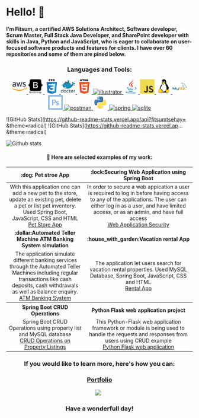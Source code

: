 # Hello! 👋
#### I’m Fitsum, a certified AWS Solutions Architect, Software developer, Scrum Master, Full Stack Java Developer, and SharePoint developer with skills in Java, Python and JavaScript, who is eager to collaborate on user-focused software products and features for clients. I have over 60 repositories and some of them are pined below.
<!--
**fitsumtsehay/fitsumtsehay** is a ✨ _special_ ✨ repository because its `README.md` (this file) appears on your GitHub profile.

Here are some ideas to get you started:

- 🔭 I’m 
- 🌱 I’m currently learning ...
- 👯 I’m looking to collaborate on ...
- 🤔 I’m looking for help with ...
- 💬 Ask me about ...
- 📫 How to reach me: ...
- 😄 Pronouns: ...
- ⚡ Fun fact: ...
-->
<p align="center">
</p>


<h3 align="center">Languages and Tools:</h3>
<p align="center"> <a href="https://aws.amazon.com" target="_blank" rel="noreferrer"> <img src="https://raw.githubusercontent.com/devicons/devicon/master/icons/amazonwebservices/amazonwebservices-original-wordmark.svg" alt="aws" width="40" height="40"/> </a> <a href="https://getbootstrap.com" target="_blank" rel="noreferrer"> <img src="https://raw.githubusercontent.com/devicons/devicon/master/icons/bootstrap/bootstrap-plain-wordmark.svg" alt="bootstrap" width="40" height="40"/> </a> <a href="https://www.w3schools.com/css/" target="_blank" rel="noreferrer"> <img src="https://raw.githubusercontent.com/devicons/devicon/master/icons/css3/css3-original-wordmark.svg" alt="css3" width="40" height="40"/> </a> <a href="https://www.docker.com/" target="_blank" rel="noreferrer"> <img src="https://raw.githubusercontent.com/devicons/devicon/master/icons/docker/docker-original-wordmark.svg" alt="docker" width="40" height="40"/> </a> <a href="https://www.w3.org/html/" target="_blank" rel="noreferrer"> <img src="https://raw.githubusercontent.com/devicons/devicon/master/icons/html5/html5-original-wordmark.svg" alt="html5" width="40" height="40"/> </a> <a href="https://www.adobe.com/in/products/illustrator.html" target="_blank" rel="noreferrer"> <img src="https://www.vectorlogo.zone/logos/adobe_illustrator/adobe_illustrator-icon.svg" alt="illustrator" width="40" height="40"/> </a> <a href="https://www.java.com" target="_blank" rel="noreferrer"> <img src="https://raw.githubusercontent.com/devicons/devicon/master/icons/java/java-original.svg" alt="java" width="40" height="40"/> </a> <a href="https://developer.mozilla.org/en-US/docs/Web/JavaScript" target="_blank" rel="noreferrer"> <img src="https://raw.githubusercontent.com/devicons/devicon/master/icons/javascript/javascript-original.svg" alt="javascript" width="40" height="40"/> </a> <a href="https://www.linux.org/" target="_blank" rel="noreferrer"> <img src="https://raw.githubusercontent.com/devicons/devicon/master/icons/linux/linux-original.svg" alt="linux" width="40" height="40"/> </a> <a href="https://www.mysql.com/" target="_blank" rel="noreferrer"> <img src="https://raw.githubusercontent.com/devicons/devicon/master/icons/mysql/mysql-original-wordmark.svg" alt="mysql" width="40" height="40"/> </a> <a href="https://www.photoshop.com/en" target="_blank" rel="noreferrer"> <img src="https://raw.githubusercontent.com/devicons/devicon/master/icons/photoshop/photoshop-line.svg" alt="photoshop" width="40" height="40"/> </a> <a href="https://postman.com" target="_blank" rel="noreferrer"> <img src="https://www.vectorlogo.zone/logos/getpostman/getpostman-icon.svg" alt="postman" width="40" height="40"/> </a> <a href="https://www.python.org" target="_blank" rel="noreferrer"> <img src="https://raw.githubusercontent.com/devicons/devicon/master/icons/python/python-original.svg" alt="python" width="40" height="40"/> </a> <a href="https://spring.io/" target="_blank" rel="noreferrer"> <img src="https://www.vectorlogo.zone/logos/springio/springio-icon.svg" alt="spring" width="40" height="40"/> </a> <a href="https://www.sqlite.org/" target="_blank" rel="noreferrer"> <img src="https://www.vectorlogo.zone/logos/sqlite/sqlite-icon.svg" alt="sqlite" width="40" height="40"/> </a> </p>

![GitHub Stats](https://github-readme-stats.vercel.app/api?fitsumtsehay= &theme=radical)
![GitHub Stats](https://github-readme-stats.vercel.ap... &theme=radical)

![Github stats](https://github-readme-stats.vercel.app/api?username=fitsumtsehay&theme=highcontrast&show_icons=true&count_private=true)

<h4 align="center">👯 Here are selected examples of my work:</h4>


<table>
    <thead>
    <tr>
        <th align="center"><strong><g-emoji class="g-emoji" alias="dash" fallback-src="">:dog:</g-emoji> Pet stroe App</strong></th>
        <th align="center"><strong><g-emoji class="g-emoji" alias="dash" fallback-src="">:lock:</g-emoji>Securing Web Application using Spring Boot</strong></th>
    </tr>
    </thead>
    <tbody>
    <tr>
    <td align="center"> With this application one can add a new pet to the store, update an existing pet, delete a pet or list pet inventory. Used Spring Boot, JavaScript, CSS and HTML <br><a href="https://github.com/fitsumtsehay/PetSmartProject" target="_blank">Pet Store App</a></td>
    <td align="center">In order to secure a web appication a user is required to log in before having access to any of the applications. The user can either log in as a user, and have limited access, or as an admin, and have full access <br><a href="https://github.com/fitsumtsehay/SpringBootLoginSecurityWithNavbar" target="_blank" rel="nofollow">Web Application Security</a></td>
    </tr>
    <tr>
    <td align="center"><strong><g-emoji class="g-emoji" alias="" fallback-src="">:dollar:</g-emoji>Automated Teller Machine ATM Banking System simulation</strong></td>
    <td align="center"><strong>:house_with_garden:</g-emoji>Vacation rental App</strong></td>
    </tr>
    <tr>
    <td align="center">The application simulate different banking services through the Automated Teller Machines including regular transactions like cash deposits, cash withdrawals as well as balance enquiry.<br><a href="https://github.com/fitsumtsehay/Spring-ATM-Final-" target="_blank" rel="nofollow">ATM Banking System</a></td>
    <td align="center">The application let users search for vacation rental properties. Used MySQL Database, Spring Boot, JavaScript, CSS and HTML  <a href="https://github.com/fitsumtsehay/jfwd-final-project" target="_blank" rel="nofollow"><br>Rental App</a></td>
    </tr>
    <tr>
    <th>Spring Boot CRUD Operations</th>
    <th>Python Flask web application project</th>
    </tr>
     <tr>
     <td align="center">Spring Boot CRUD Operations using property list and MySQL database<br> <a href="https://github.com/fitsumtsehay/PropertyList.git" target="_blank">CRUD Operations on Property Listings</a></td>
            <td align="center"> This Python-Flask web application framework or module is being used to handle the requests and responses from users using CRUD example <br><a href="https://github.com/fitsumtsehay/flask-python-project.git" target="_blank" rel="nofollow"> Python Flask web application</a></td>
        </tr>
    </tbody>
    </table>
       
    

<p align="center" dir="auto">
  <h3 align="center">If you would like to learn more, here's how you can:</h3>
</p>
<p align="center" dir="auto">
      <h3 align="center"><a href="https://portfolio-fitsum.netlify.app/"{:target="_blank rel="noopener"}>Portfolio</a></h3>   

   <p align="center" dir="auto">
    <a href="https://www.linkedin.com/in/fitsum-tsehay/" rel="nofollow"><img height="30" src="https://camo.githubusercontent.com/7a5da56a52ff887ab16885ccf2aac10214e90dbb87705a60fd8e04aa3e13354e/68747470733a2f2f6477676c6f676f2e636f6d2f77702d636f6e74656e742f75706c6f6164732f323032302f30362f4c696e6b6564696e5f73796d626f6c5f7472616e73706172656e742e706e67" data-canonical-src="https://dwglogo.com/wp-content/uploads/2020/06/Linkedin_symbol_transparent.png" style="max-width: 100%;"></a>&nbsp;&nbsp;  
   
</p>
</p>
<p align="center" dir="auto">
  <h3 align="center">Have a wonderfull day!</h3>
</p>
 </p>

